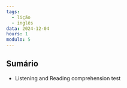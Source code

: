 ```yaml
---
tags:
  - lição
  - inglês
data: 2024-12-04
hours: 1
modulo: 5
---
```


## Sumário
- Listening and Reading comprehension test